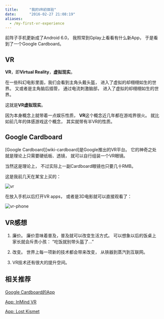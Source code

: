 ```yaml
---
title:     "我的VR初体验"
date:      "2016-02-27 21:08:19"
aliases:
  - /my-first-vr-experience
---
```


前阵子手机更新成了Android 6.0，
我照常到Gplay上看看有什么新App，
于是看到了一个Google Cardboard。

<!--more-->


## VR
**VR**，即**Virtual Reality**，**虚拟现实**。

在一些科幻电影里面，我们会看到主角头戴头盔，
进入了虚拟的却栩栩如生的世界。
又或者是主角脑后插管，
通过电流刺激脑部，
进入了虚拟的却栩栩如生的世界。

这就是**VR虚拟现实**。

因为本身概念上就带着一点娱乐性质，
**VR**这个概念近几年都在游戏界很火。
就比如前几年的体感游戏这个概念，
其实就带有半VR的性质。

## Google Cardboard

[Google Cardboard][wiki-cardboard]是Google推出的VR平台。
它的神奇之处就是理论上只需要硬纸板、透镜，
就可以自行组装一个VR眼镜。

当然这是理论上，
不过实际上一副Cardboard眼镜也只要几十RMB。

这是我前几天在某宝上买的：

![vr][vr-glasses]

在放入手机以后打开VR apps，
或者是3D电影就可以直接观看了：

![vr-phone][vr-with-phone]


## VR感想

1. 廉价。
廉价意味着普及，普及就可以改变生活方式。
可以想象以后的饭桌上家长就会斥责小孩：
“吃饭就别带头盔了…”

2. 改变。
世界上每一项新的技术都会带来改变，
从铁器到蒸汽到互联网。

3. VR技术还有很大的提升空间。


## 相关推荐

[Google Cardboard的App][cardboard]

[App: InMind VR][inmind-vr]

[App: Lost Kismet][lost-kismet]


[vr-glasses]:    /assets/vr_glasses.jpg
[vr-with-phone]: /assets/vr_with_phone.jpg
[cardboard]:     https://play.google.com/store/apps/details?id=com.google.samples.apps.cardboarddemo
[inmind-vr]:     https://play.google.com/store/apps/details?id=com.nivalvr.inmind
[lost-kismet]:   https://play.google.com/store/apps/details?id=com.hihill.link

